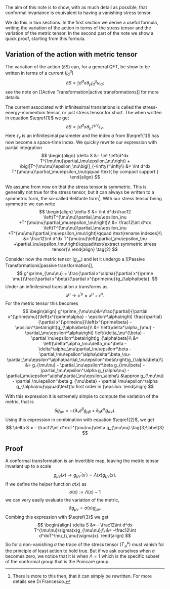 The aim of this note is to show, with as much detail as possible, that conformal invariance is equivalent to having a vanishing stress tensor.

We do this in two sections. In the first section we derive a useful formula, writing the variation of the action in terms of the stress tensor and the variation of the metric tensor. In the second part of the note we show a quick proof, starting from this formula.

## Variation of the action with metric tensor
The variation of the action $(\delta S)$ can, for a general QFT, be show to be written in terms of a current $(j^\mu_a)$
$$
\delta S = \int d^dx \partial_\mu j^\mu_a \omega_a;\tag{1}
$$
see the note on [[Active Transformation|active transformations]] for more details.

The current associated with infinitesimal translations is called the stress-energy-momentum tensor, or just stress tensor for short. The when written in equation $\eqref{1}$ we get
$$
\delta S  =\int d^dx \partial_\mu T^{\mu\nu}\epsilon_\nu.
$$
Here $\epsilon_\nu$ is an infinitesimal parameter and the index $a$ from $\eqref{1}$ has now become a space-time index. We quickly rewrite our expression with partial integration 
$$
\begin{align}
\delta S &= \int \left(d^dx T^{\mu\nu}\partial_\mu\epsilon_\nu\right) + \bigl[T^{\mu\nu}\epsilon_\nu\bigl]_{-\infty}^\infty\\
&= \int d^dx T^{\mu\nu}\partial_\mu\epsilon_\nu\qquad \text{ by compact support.}
\end{align}
$$

We assume from now on that the stress tensor is symmetric. This is generally not true for the stress tensor, but it can always be written to a symmetric form, the so-called Belifante form[^1]. With our stress tensor being symmetric we can write
$$
\begin{align}
\delta S &= \int d^dx\frac12 \left(T^{\mu\nu}\partial_\mu\epsilon_\nu +T^{\mu\nu}\partial_\mu\epsilon_\nu\right)\\
 &= \frac12\int d^dx \left(T^{\mu\nu}\partial_\mu\epsilon_\nu +T^{\nu\mu}\partial_\nu\epsilon_\mu\right)\qquad \text{rename indexes}\\
 &= \frac12\int d^dx T^{\mu\nu}\left(\partial_\mu\epsilon_\nu +\partial_\nu\epsilon_\mu\right)\qquad\text{extract symmetric stress tensor}\\
\end{align}
\tag{2}
$$

Consider now the metric tensor $(g_{\mu\nu})$ and let it undergo a [[Passive Transformations|passive transformation]],
$$
g^\prime_{\mu\nu} = \frac{\partial x^\alpha}{\partial x^{\prime \mu}}\frac{\partial x^\beta}{\partial x^{\prime\nu}}g_{\alpha\beta}.
$$
Under an infinitesimal translation $x$ transforms as 
$$
x^\mu\to x^{\prime\mu} = x^\mu + \epsilon^\mu.
$$
For the metric tensor this becomes
$$
\begin{align}
g^\prime_{\mu\nu}&=\frac{\partial}{\partial x^{\prime\mu}}\left(x^{\prime\alpha} - \epsilon^\alpha\right)
\frac{\partial}{\partial x^{\prime\nu}}\left(x^{\prime\beta} - \epsilon^\beta\right)g_{\alpha\beta}\\
&= \left(\delta^\alpha_{\mu} - \partial_\mu\epsilon^\alpha\right)
\left(\delta_\nu^{\beta} - \partial_\nu\epsilon^\beta\right)g_{\alpha\beta}\\
&= \left(\delta^\alpha_\mu\delta_\nu^\beta - \delta^\alpha_\mu\partial_\nu\epsilon^\beta - \partial_\mu\epsilon^\alpha\delta^\beta_\nu-\partial_\mu\epsilon^\alpha\partial_\nu\epsilon^\beta\right)g_{\alpha\beta}\\
&= g_{\mu\nu} - \partial_\nu\epsilon^\beta g_{\mu\beta} - \partial_\mu\epsilon^\alpha g_{\alpha\nu} - \partial_\mu\epsilon^\alpha\partial_\nu\epsilon_\alpha\\
&\approx g_{\mu\nu} - \partial_\nu\epsilon^\beta g_{\mu\beta} - \partial_\mu\epsilon^\alpha g_{\alpha\nu}\qquad\text{to first order in }\epsilon.
\end{align}
$$

With this expression it is extremely simple to compute the variation of the metric, that is
$$
\delta g_{\mu\nu} = - \left(\partial_\nu\epsilon^\beta g_{\mu\beta} + \partial_\mu\epsilon^\alpha g_{\alpha\nu}\right).
$$
Using this expression in combination with equation $\eqref{2}$, we get 
$$
\delta S = - \frac12\int d^dxT^{\mu\nu}\delta g_{\mu\nu}.\tag{3}\label{3}
$$
## Proof 
A conformal transformation is an invertible map, leaving the metric tensor invariant up to a scale
$$
g_{\mu\nu}(x) \to g^\prime_{\mu\nu} (x^\prime) = \Lambda(x)g_{\mu\nu} (x).
$$
If we define the helper function $\sigma(x)$ as
$$
\sigma(x) := \Lambda(x) - 1
$$
we can very easily evaluate the variation of the metric,
$$
\delta g_{\mu\nu} = \sigma(x)g_{\mu\nu}.
$$
Combing this expression with $\eqref{3}$ we get 
$$
\begin{align}
\delta S &= - \frac12\int d^dx T^{\mu\nu}\sigma(x)g_{\mu\nu};\\
&= -\frac12\int d^dxT^\mu_{\,\mu}\sigma(x).
\end{align}
$$
So for a non-vanishing $\sigma$ the trace of the stress tensor $(T^\mu_{\,\mu})$ must vanish for the principle of least action to hold true. But if we ask ourselves when $\sigma$ becomes zero, we notice that it is when $\Lambda = 1$ which is the specific subset of the conformal group that is the $\text{Poincar\'e}$ group.
[^1]: There is more to this then, that it can simply be rewritten. For more details see Di Francesco.
